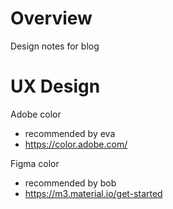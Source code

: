 # Overview

Design notes for blog


# UX Design

Adobe color 

- recommended by eva
- https://color.adobe.com/

Figma color

- recommended by bob
- https://m3.material.io/get-started
